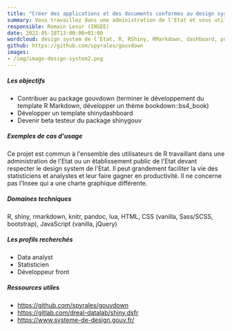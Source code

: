 ```yaml
---
title: "Créer des applications et des documents conformes au design system de l'Etat avec R : gouvdown et shinygouv"
summary: Vous travaillez dans une administration de l'Etat et vous utilisez R pour faire des applications Shiny ou des rapports R Markdown ? Problème, vos documents doivent respecter le design system de l'Etat. Plutôt que d'implémenter le design system dans votre coin, venez contribuer aux projets gouvdown et shinygouv, pour permettre aux utilisateurs de R de créer des applications et des documents conformes !
responsible: Romain Lesur (INSEE)
date: 2022-05-18T13:00:00+01:00
wordcloud: design system de l'Etat, R, RShiny, RMarkdown, dashboard, publications 
github: https://github.com/spyrales/gouvdown
images:
- /img/image-design-system2.png
---
```

 



##### Les objectifs
 
* Contribuer au package gouvdown (terminer le développement du template R Markdown, développer un thème bookdown::bs4_book)
* Développer un template shinydashboard
* Devenir beta testeur du package shinygouv
 
##### Exemples de cas d'usage
Ce projet est commun à l'ensemble des utilisateurs de R travaillant dans une administration de l'Etat ou un établissement public de l'Etat devant respecter le design system de l'Etat.
Il peut grandement faciliter la vie des statisticiens et analystes et leur faire gagner en productivité.
Il ne concerne pas l'Insee qui a une charte graphique différente.
 
##### Domaines techniques
R, shiny, rmarkdown, knitr, pandoc, lua, HTML, CSS (vanilla, Sass/SCSS, bootstrap), JavaScript (vanilla, jQuery)
 
##### Les profils recherchés
* Data analyst
* Statisticien
* Développeur front
 
##### Ressources utiles
* https://github.com/spyrales/gouvdown
* https://gitlab.com/dreal-datalab/shiny.dsfr
* https://www.systeme-de-design.gouv.fr/